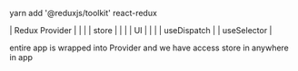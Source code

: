 yarn add '@reduxjs/toolkit' react-redux

|    Redux Provider |
|                   |
|       store       |
|                   | 
|        UI         |
|                   |
|    useDispatch    |
|    useSelector    |

entire app is wrapped into Provider and we have access store in anywhere in app